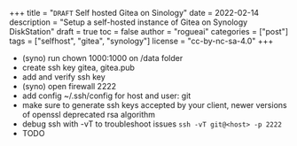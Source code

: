 +++
title = "`DRAFT` Self hosted Gitea on Sinology"
date = 2022-02-14
description = "Setup a self-hosted instance of Gitea on Synology DiskStation"
draft = true
toc = false
author = "rogueai"
categories = ["post"]
tags = ["selfhost", "gitea", "synology"]
license = "cc-by-nc-sa-4.0"
+++

- (syno) run chown 1000:1000 on /data folder
- create ssh key gitea, gitea.pub
- add and verify ssh key
- (syno) open firewall 2222
- add config ~/.ssh/config for host and user: git
- make sure to generate ssh keys accepted by your client, newer versions of openssl
  deprecated rsa algorithm
- debug ssh with -vT to troubleshoot issues
  `ssh -vT git@<host> -p 2222`
- TODO